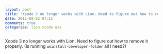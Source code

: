 ```yaml
---
layout: post
title: "Xcode 3 no longer works with Lion. Need to figure out how to remove it properly. (Is running ``uninstall-developer-folder``  all I need?)"
date: 2011-08-02 07:15
comments: true
categories: lion xcode osx
---
```


Xcode 3 no longer works with Lion. Need to figure out how to remove it properly. (Is running ``uninstall-developer-folder``  all I need?)

